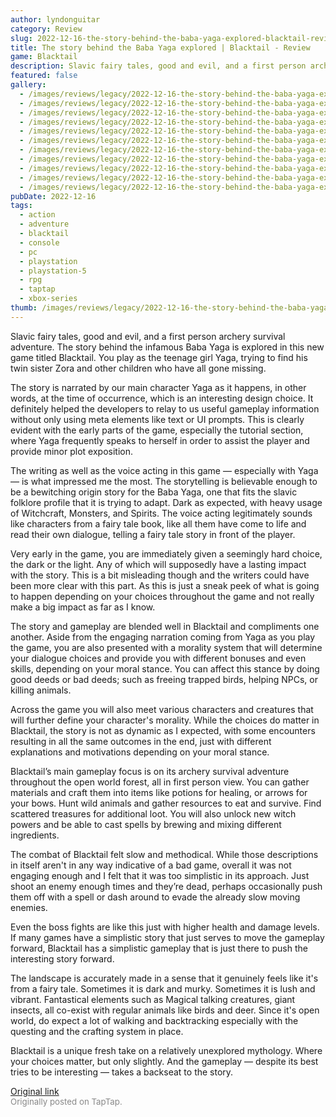 ```yaml
---
author: lyndonguitar
category: Review
slug: 2022-12-16-the-story-behind-the-baba-yaga-explored-blacktail-review
title: The story behind the Baba Yaga explored | Blacktail - Review
game: Blacktail
description: Slavic fairy tales, good and evil, and a first person archery survival adventure. The story behind the infamous Baba Yaga is explored in this new game titled Blacktail. You play as the teenage girl Yaga, trying to find his twin sister Zora and other children who have all gone missing.
featured: false
gallery:
  - /images/reviews/legacy/2022-12-16-the-story-behind-the-baba-yaga-explored--blacktail---review-0.avif
  - /images/reviews/legacy/2022-12-16-the-story-behind-the-baba-yaga-explored--blacktail---review-1.avif
  - /images/reviews/legacy/2022-12-16-the-story-behind-the-baba-yaga-explored--blacktail---review-2.avif
  - /images/reviews/legacy/2022-12-16-the-story-behind-the-baba-yaga-explored--blacktail---review-3.avif
  - /images/reviews/legacy/2022-12-16-the-story-behind-the-baba-yaga-explored--blacktail---review-4.avif
  - /images/reviews/legacy/2022-12-16-the-story-behind-the-baba-yaga-explored--blacktail---review-5.avif
  - /images/reviews/legacy/2022-12-16-the-story-behind-the-baba-yaga-explored--blacktail---review-6.avif
  - /images/reviews/legacy/2022-12-16-the-story-behind-the-baba-yaga-explored--blacktail---review-7.avif
  - /images/reviews/legacy/2022-12-16-the-story-behind-the-baba-yaga-explored--blacktail---review-8.avif
  - /images/reviews/legacy/2022-12-16-the-story-behind-the-baba-yaga-explored--blacktail---review-9.avif
  - /images/reviews/legacy/2022-12-16-the-story-behind-the-baba-yaga-explored--blacktail---review-10.avif
pubDate: 2022-12-16
tags:
  - action
  - adventure
  - blacktail
  - console
  - pc
  - playstation
  - playstation-5
  - rpg
  - taptap
  - xbox-series
thumb: /images/reviews/legacy/2022-12-16-the-story-behind-the-baba-yaga-explored--blacktail---review-0.avif
---
```


Slavic fairy tales, good and evil, and a first person archery survival adventure. The story behind the infamous Baba Yaga is explored in this new game titled Blacktail. You play as the teenage girl Yaga, trying to find his twin sister Zora and other children who have all gone missing.

The story is narrated by our main character Yaga as it happens, in other words, at the time of occurrence, which is an interesting design choice. It definitely helped the developers to relay to us useful gameplay information without only using meta elements like text or UI prompts. This is clearly evident with the early parts of the game, especially the tutorial section, where Yaga frequently speaks to herself in order to assist the player and provide minor plot exposition.

The writing as well as the voice acting in this game — especially with Yaga — is what impressed me the most. The storytelling is believable enough to be a bewitching origin story for the Baba Yaga, one that fits the slavic folklore profile that it is trying to adapt. Dark as expected, with heavy usage of Witchcraft, Monsters, and Spirits. The voice acting legitimately sounds like characters from a fairy tale book, like all them have come to life and read their own dialogue, telling a fairy tale story in front of the player.

Very early in the game, you are immediately given a seemingly hard choice, the dark or the light. Any of which will supposedly have a lasting impact with the story. This is a bit misleading though and the writers could have been more clear with this part. As this is just a sneak peek of what is going to happen depending on your choices throughout the game and not really make a big impact as far as I know.

The story and gameplay are blended well in Blacktail and compliments one another. Aside from the engaging narration coming from Yaga as you play the game, you are also presented with a morality system that will determine your dialogue choices and provide you with different bonuses and even skills, depending on your moral stance. You can affect this stance by doing good deeds or bad deeds; such as freeing trapped birds, helping NPCs, or killing animals.

Across the game you will also meet various characters and creatures that will further define your character's morality. While the choices do matter in Blacktail, the story is not as dynamic as I expected, with some encounters resulting in all the same outcomes in the end, just with different explanations and motivations depending on your moral stance.

Blacktail’s main gameplay focus is on its archery survival adventure throughout the open world forest, all in first person view. You can gather materials and craft them into items like potions for healing, or arrows for your bows. Hunt wild animals and gather resources to eat and survive. Find scattered treasures for additional loot. You will also unlock new witch powers and be able to cast spells by brewing and mixing different ingredients.

The combat of Blacktail felt slow and methodical. While those descriptions in itself aren't in any way indicative of a bad game, overall it was not engaging enough and I felt that it was too simplistic in its approach. Just shoot an enemy enough times and they’re dead, perhaps occasionally push them off with a spell or dash around to evade the already slow moving enemies.

Even the boss fights are like this just with higher health and damage levels. If many games have a simplistic story that just serves to move the gameplay forward, Blacktail has a simplistic gameplay that is just there to push the interesting story forward.

The landscape is accurately made in a sense that it genuinely feels like it's from a fairy tale. Sometimes it is dark and murky. Sometimes it is lush and vibrant. Fantastical elements such as Magical talking creatures, giant insects, all co-exist with regular animals like birds and deer. Since it's open world, do expect a lot of walking and backtracking especially with the questing and the crafting system in place.

Blacktail is a unique fresh take on a relatively unexplored mythology. Where your choices matter, but only slightly. And the gameplay — despite its best tries to be interesting — takes a backseat to the story.

[Original link](https://www.taptap.io/post/3778257)<br><span style="font-size: 0.95em; color: #888;">Originally posted on TapTap.</span>